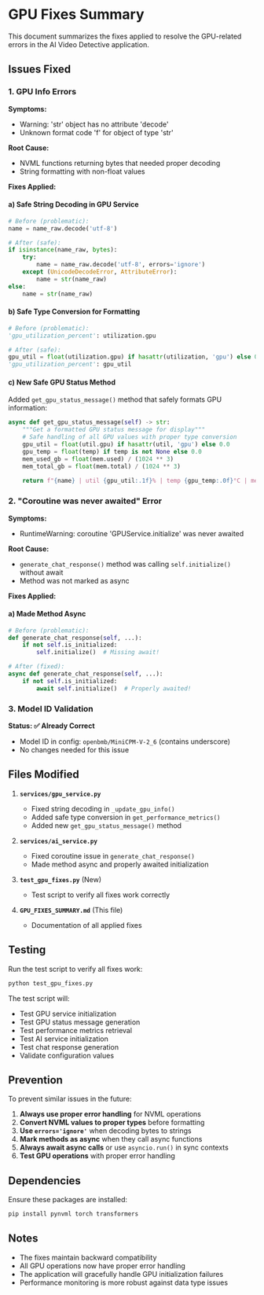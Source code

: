# GPU Fixes Summary

This document summarizes the fixes applied to resolve the GPU-related errors in the AI Video Detective application.

## Issues Fixed

### 1. GPU Info Errors

**Symptoms:**
- Warning: 'str' object has no attribute 'decode'
- Unknown format code 'f' for object of type 'str'

**Root Cause:**
- NVML functions returning bytes that needed proper decoding
- String formatting with non-float values

**Fixes Applied:**

#### a) Safe String Decoding in GPU Service
```python
# Before (problematic):
name = name_raw.decode('utf-8')

# After (safe):
if isinstance(name_raw, bytes):
    try:
        name = name_raw.decode('utf-8', errors='ignore')
    except (UnicodeDecodeError, AttributeError):
        name = str(name_raw)
else:
    name = str(name_raw)
```

#### b) Safe Type Conversion for Formatting
```python
# Before (problematic):
'gpu_utilization_percent': utilization.gpu

# After (safe):
gpu_util = float(utilization.gpu) if hasattr(utilization, 'gpu') else 0.0
'gpu_utilization_percent': gpu_util
```

#### c) New Safe GPU Status Method
Added `get_gpu_status_message()` method that safely formats GPU information:
```python
async def get_gpu_status_message(self) -> str:
    """Get a formatted GPU status message for display"""
    # Safe handling of all GPU values with proper type conversion
    gpu_util = float(util.gpu) if hasattr(util, 'gpu') else 0.0
    gpu_temp = float(temp) if temp is not None else 0.0
    mem_used_gb = float(mem.used) / (1024 ** 3)
    mem_total_gb = float(mem.total) / (1024 ** 3)
    
    return f"{name} | util {gpu_util:.1f}% | temp {gpu_temp:.0f}°C | mem {mem_used_gb:.1f}/{mem_total_gb:.1f} GB"
```

### 2. "Coroutine was never awaited" Error

**Symptoms:**
- RuntimeWarning: coroutine 'GPUService.initialize' was never awaited

**Root Cause:**
- `generate_chat_response()` method was calling `self.initialize()` without await
- Method was not marked as async

**Fixes Applied:**

#### a) Made Method Async
```python
# Before (problematic):
def generate_chat_response(self, ...):
    if not self.is_initialized:
        self.initialize()  # Missing await!

# After (fixed):
async def generate_chat_response(self, ...):
    if not self.is_initialized:
        await self.initialize()  # Properly awaited!
```

### 3. Model ID Validation

**Status: ✅ Already Correct**
- Model ID in config: `openbmb/MiniCPM-V-2_6` (contains underscore)
- No changes needed for this issue

## Files Modified

1. **`services/gpu_service.py`**
   - Fixed string decoding in `_update_gpu_info()`
   - Added safe type conversion in `get_performance_metrics()`
   - Added new `get_gpu_status_message()` method

2. **`services/ai_service.py`**
   - Fixed coroutine issue in `generate_chat_response()`
   - Made method async and properly awaited initialization

3. **`test_gpu_fixes.py`** (New)
   - Test script to verify all fixes work correctly

4. **`GPU_FIXES_SUMMARY.md`** (This file)
   - Documentation of all applied fixes

## Testing

Run the test script to verify all fixes work:
```bash
python test_gpu_fixes.py
```

The test script will:
- Test GPU service initialization
- Test GPU status message generation
- Test performance metrics retrieval
- Test AI service initialization
- Test chat response generation
- Validate configuration values

## Prevention

To prevent similar issues in the future:

1. **Always use proper error handling** for NVML operations
2. **Convert NVML values to proper types** before formatting
3. **Use `errors='ignore'`** when decoding bytes to strings
4. **Mark methods as async** when they call async functions
5. **Always await async calls** or use `asyncio.run()` in sync contexts
6. **Test GPU operations** with proper error handling

## Dependencies

Ensure these packages are installed:
```bash
pip install pynvml torch transformers
```

## Notes

- The fixes maintain backward compatibility
- All GPU operations now have proper error handling
- The application will gracefully handle GPU initialization failures
- Performance monitoring is more robust against data type issues 
